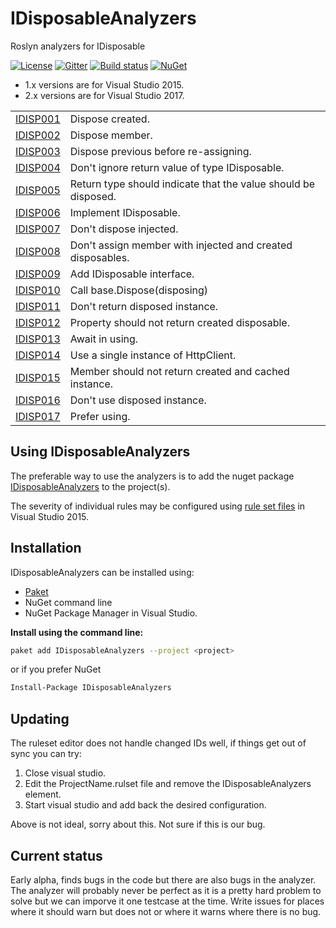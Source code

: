 # IDisposableAnalyzers
Roslyn analyzers for IDisposable

[![License](https://img.shields.io/badge/license-MIT-blue.svg)](LICENSE)
[![Gitter](https://badges.gitter.im/DotNetAnalyzers/IDisposableAnalyzers.svg)](https://gitter.im/DotNetAnalyzers/IDisposableAnalyzers?utm_source=badge&utm_medium=badge&utm_campaign=pr-badge&utm_content=badge)
[![Build status](https://ci.appveyor.com/api/projects/status/nt35pbd1r08vj2m8/branch/master?svg=true)](https://ci.appveyor.com/project/JohanLarsson/idisposableanalyzers/branch/master)
[![NuGet](https://img.shields.io/nuget/v/IDisposableAnalyzers.svg)](https://www.nuget.org/packages/IDisposableAnalyzers/)

* 1.x versions are for Visual Studio 2015.
* 2.x versions are for Visual Studio 2017.

<!-- start generated table -->
<table>
  <tr>
    <td><a href="https://github.com/DotNetAnalyzers/IDisposableAnalyzers/blob/master/documentation/IDISP001.md">IDISP001</a></td>
    <td>Dispose created.</td>
  </tr>
  <tr>
    <td><a href="https://github.com/DotNetAnalyzers/IDisposableAnalyzers/blob/master/documentation/IDISP002.md">IDISP002</a></td>
    <td>Dispose member.</td>
  </tr>
  <tr>
    <td><a href="https://github.com/DotNetAnalyzers/IDisposableAnalyzers/blob/master/documentation/IDISP003.md">IDISP003</a></td>
    <td>Dispose previous before re-assigning.</td>
  </tr>
  <tr>
    <td><a href="https://github.com/DotNetAnalyzers/IDisposableAnalyzers/blob/master/documentation/IDISP004.md">IDISP004</a></td>
    <td>Don't ignore return value of type IDisposable.</td>
  </tr>
  <tr>
    <td><a href="https://github.com/DotNetAnalyzers/IDisposableAnalyzers/blob/master/documentation/IDISP005.md">IDISP005</a></td>
    <td>Return type should indicate that the value should be disposed.</td>
  </tr>
  <tr>
    <td><a href="https://github.com/DotNetAnalyzers/IDisposableAnalyzers/blob/master/documentation/IDISP006.md">IDISP006</a></td>
    <td>Implement IDisposable.</td>
  </tr>
  <tr>
    <td><a href="https://github.com/DotNetAnalyzers/IDisposableAnalyzers/blob/master/documentation/IDISP007.md">IDISP007</a></td>
    <td>Don't dispose injected.</td>
  </tr>
  <tr>
    <td><a href="https://github.com/DotNetAnalyzers/IDisposableAnalyzers/blob/master/documentation/IDISP008.md">IDISP008</a></td>
    <td>Don't assign member with injected and created disposables.</td>
  </tr>
  <tr>
    <td><a href="https://github.com/DotNetAnalyzers/IDisposableAnalyzers/blob/master/documentation/IDISP009.md">IDISP009</a></td>
    <td>Add IDisposable interface.</td>
  </tr>
  <tr>
    <td><a href="https://github.com/DotNetAnalyzers/IDisposableAnalyzers/blob/master/documentation/IDISP010.md">IDISP010</a></td>
    <td>Call base.Dispose(disposing)</td>
  </tr>
  <tr>
    <td><a href="https://github.com/DotNetAnalyzers/IDisposableAnalyzers/blob/master/documentation/IDISP011.md">IDISP011</a></td>
    <td>Don't return disposed instance.</td>
  </tr>
  <tr>
    <td><a href="https://github.com/DotNetAnalyzers/IDisposableAnalyzers/blob/master/documentation/IDISP012.md">IDISP012</a></td>
    <td>Property should not return created disposable.</td>
  </tr>
  <tr>
    <td><a href="https://github.com/DotNetAnalyzers/IDisposableAnalyzers/blob/master/documentation/IDISP013.md">IDISP013</a></td>
    <td>Await in using.</td>
  </tr>
  <tr>
    <td><a href="https://github.com/DotNetAnalyzers/IDisposableAnalyzers/blob/master/documentation/IDISP014.md">IDISP014</a></td>
    <td>Use a single instance of HttpClient.</td>
  </tr>
  <tr>
    <td><a href="https://github.com/DotNetAnalyzers/IDisposableAnalyzers/blob/master/documentation/IDISP015.md">IDISP015</a></td>
    <td>Member should not return created and cached instance.</td>
  </tr>
  <tr>
    <td><a href="https://github.com/DotNetAnalyzers/IDisposableAnalyzers/blob/master/documentation/IDISP016.md">IDISP016</a></td>
    <td>Don't use disposed instance.</td>
  </tr>
  <tr>
    <td><a href="https://github.com/DotNetAnalyzers/IDisposableAnalyzers/blob/master/documentation/IDISP017.md">IDISP017</a></td>
    <td>Prefer using.</td>
  </tr>
<table>
<!-- end generated table -->

## Using IDisposableAnalyzers

The preferable way to use the analyzers is to add the nuget package [IDisposableAnalyzers](https://www.nuget.org/packages/IDisposableAnalyzers/)
to the project(s).

The severity of individual rules may be configured using [rule set files](https://msdn.microsoft.com/en-us/library/dd264996.aspx)
in Visual Studio 2015.

## Installation

IDisposableAnalyzers can be installed using:
- [Paket](https://fsprojects.github.io/Paket/) 
- NuGet command line
- NuGet Package Manager in Visual Studio.


**Install using the command line:**
```bash
paket add IDisposableAnalyzers --project <project>
```

or if you prefer NuGet
```bash
Install-Package IDisposableAnalyzers
```

## Updating

The ruleset editor does not handle changed IDs well, if things get out of sync you can try:

1) Close visual studio.
2) Edit the ProjectName.rulset file and remove the IDisposableAnalyzers element.
3) Start visual studio and add back the desired configuration.

Above is not ideal, sorry about this. Not sure if this is our bug.


## Current status

Early alpha, finds bugs in the code but there are also bugs in the analyzer. The analyzer will probably never be perfect as it is a pretty hard problem to solve but we can imporve it one testcase at the time.
Write issues for places where it should warn but does not or where it warns where there is no bug.
